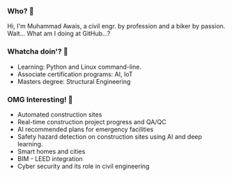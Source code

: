 ### Who? 👋
Hi, I'm Muhammad Awais, a civil engr. by profession and a biker by passion. Wait... What am I doing at GitHub...?

### Whatcha doin'? 🌱
- Learning: Python and Linux command-line.
- Associate certification programs: AI, IoT
- Masters degree: Structural Engineering

### OMG Interesting! 👀
- Automated construction sites
- Real-time construction project progress and QA/QC
- AI recommended plans for emergency facilities
- Safety hazard detection on construction sites using AI and deep learning.
- Smart homes and cities
- BIM - LEED integration
- Cyber security and its role in civil engineering

<!---
213mak/213mak is a ✨ special ✨ repository because its `README.md` (this file) appears on your GitHub profile.
You can click the Preview link to take a look at your changes.
--->
